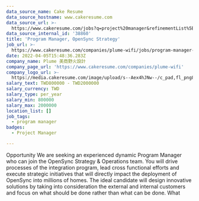 ```yaml
---
data_source_name: Cake Resume
data_source_hostname: www.cakeresume.com
data_source_url: >-
  https://www.cakeresume.com/jobs?q=project%20manager&refinementList%5Blang_name%5D%5B0%5D=English&refinementList%5Bsalary_type%5D=per_year&range%5Bsalary_range%5D%5Bmin%5D=1000000&page=2
data_source_internal_id: '38860'
title: 'Program Manager, OpenSync Strategy'
job_url: >-
  https://www.cakeresume.com/companies/plume-wifi/jobs/program-manager-opensync-strategy
date: 2022-04-05T15:48:36.283Z
company_name: Plume 美商野火設計
company_page_url: 'https://www.cakeresume.com/companies/plume-wifi'
company_logo_url: >-
  https://media.cakeresume.com/image/upload/s--Aex4hJNw--/c_pad,fl_png8,h_200,w_200/v1651575028/ll5mohuzjlcovixjpgpp.png
salary_text: TWD800000 - TWD2000000
salary_currency: TWD
salary_type: per_year
salary_min: 800000
salary_max: 2000000
location_list: []
job_tags:
  - program manager
badges:
  - Project Manager

---
```


Opportunity We are seeking an experienced dynamic Program Manager who can join the OpenSync Strategy & Operations team. You will drive processes of the integration program, lead cross functional efforts and execute strategic initiatives that will directly impact the deployment of OpenSync into millions of homes. The ideal candidate will design innovative solutions by taking into consideration the external and internal customers and focus on what should be done rather than what can be done. What 